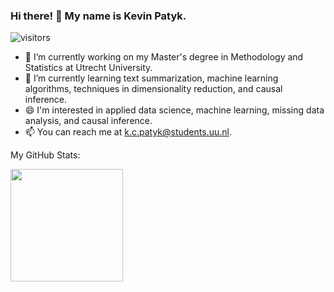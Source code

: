 ### Hi there! 👋 My name is Kevin Patyk.

![visitors](https://visitor-badge.glitch.me/badge?page_id=page.id)

- 🔭 I’m currently working on my Master's degree in Methodology and Statistics at Utrecht University.
- 🌱 I’m currently learning text summarization, machine learning algorithms, techniques in dimensionality reduction, and causal inference.
- 😄 I'm interested in applied data science, machine learning, missing data analysis, and causal inference.
- 📫 You can reach me at k.c.patyk@students.uu.nl. 

My GitHub Stats:

<img height="180em" src="https://github-readme-stats.vercel.app/api?username=Gapur&show_icons=true&hide_border=true&&count_private=true&include_all_commits=true" />



